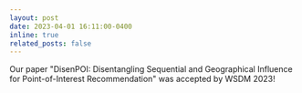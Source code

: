 ```yaml
---
layout: post
date: 2023-04-01 16:11:00-0400
inline: true
related_posts: false
---
```


Our paper "DisenPOI: Disentangling Sequential and Geographical Influence for Point-of-Interest Recommendation" was accepted by WSDM 2023!
